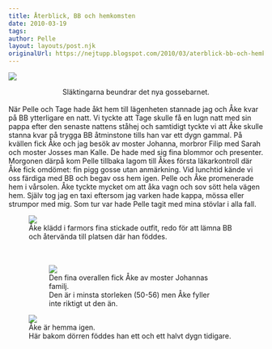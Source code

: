 ```yaml
---
title: Återblick, BB och hemkomsten
date: 2010-03-19
tags: 	
author: Pelle
layout: layouts/post.njk
originalUrl: https://nejtupp.blogspot.com/2010/03/aterblick-bb-och-hemkomsten.html
---
```


<img src="../../../../img/S%C3%B6dra+BB-_MG_0274.jpg"><div style="text-align: center;">
	<figcaption>Släktingarna beundrar det nya gossebarnet.</span> </span></div><br>När Pelle och Tage hade åkt hem till lägenheten stannade jag och Åke  kvar på BB ytterligare en natt. Vi tyckte att Tage skulle få en lugn natt med sin pappa efter den senaste nattens ståhej och samtidigt tyckte vi att Åke skulle stanna kvar på trygga BB åtminstone tills han var ett dygn gammal. På kvällen fick Åke och jag besök av  moster Johanna, morbror Filip med Sarah och moster Josses man Kalle. De  hade med sig fina blommor och presenter. Morgonen därpå kom Pelle tillbaka lagom till Åkes första läkarkontroll där Åke fick omdömet: fin pigg gosse utan anmärkning. Vid lunchtid kände vi oss färdiga med BB och begav oss hem igen. Pelle och Åke promenerade hem i vårsolen. Åke tyckte mycket om att åka vagn och sov sött hela vägen hem. Själv tog jag en taxi eftersom jag varken hade kappa, mössa eller strumpor med mig. Som tur var hade Pelle tagit med mina stövlar i alla fall.<br>

<figure>
	<img src="../../../../img/Andra+dygnet-_MG_0324.jpg">
	<figcaption>Åke klädd i farmors fina stickade outfit, redo för att lämna BB<br>och återvända till platsen där han föddes.<br><br></span></span></div><br><figure>
	<img src="../../../../img/Andra+dygnet-_MG_0340.jpg">
	<figcaption>Den fina overallen fick Åke av moster Johannas familj.<br>Den är i minsta storleken (50-56) men Åke fyller inte riktigt ut den än. </figcaption>
</figure><img src="../../../../img/Andra+dygnet-_MG_0357.jpg">
	<figcaption>Åke är hemma igen.<br>Här bakom dörren föddes han ett och ett halvt dygn tidigare.</span> </span></div>
